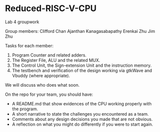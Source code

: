 # Reduced-RISC-V-CPU
Lab 4 groupwork

Group members:
Clifford Chan
Ajanthan Kanagasabapathy
Erenkai Zhu
Jim Zhu

Tasks for each member:
1. Program Counter and related adders.
2. The Register File, ALU and the related MUX.
3. The Control Unit, the Sign-extension Unit and the instruction memory.
4. The testbench and verification of the design working via gtkWave and Vbuddy (where appropriate).

We will discuss who does what soon.

On the repo for your team, you should have:
- A README.md that show evidences of the CPU working properly with the program.
- A short narrative to state the challenges you encountered as a team.
- Comments about any design decisions you made that are not obvious.
- A reflection on what you might do differently if you were to start again.
